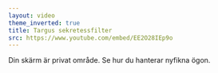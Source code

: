 ```yaml
---
layout: video
theme_inverted: true
title: Targus sekretessfilter
src: https://www.youtube.com/embed/EE2O28IEp9o
---
```

Din skärm är privat område. Se hur du hanterar nyfikna ögon.